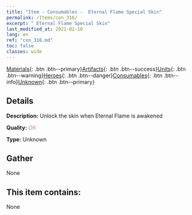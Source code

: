 ```yaml
---
title: "Item - Consumables -  Eternal Flame Special Skin"
permalink: /Items/con_316/
excerpt: " Eternal Flame Special Skin"
last_modified_at: 2021-02-10
lang: en
ref: "con_316.md"
toc: false
classes: wide
---
```

 [Materials](/Items/){: .btn .btn--primary}[Artifacts](/Items/Artifacts/){: .btn .btn--success}[Units](/Items/Units/){: .btn .btn--warning}[Heroes](/Items/Heroes/){: .btn .btn--danger}[Consumables](/Items/Consumables/){: .btn .btn--info}[Unknown](/Items/Unknown/){: .btn .btn--primary}

## Details
 **Description:** Unlock the skin when Eternal Flame is awakened

 **Quality:** <span style="color: #DA70D6">OK</span>

 **Type:** Unknown

## Gather

  None

## This item contains:

  None

